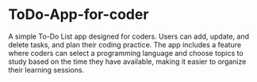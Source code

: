 # ToDo-App-for-coder
A simple To-Do List app designed for coders. Users can add, update, and delete tasks, and plan their coding practice. The app includes a feature where coders can select a programming language and choose topics to study based on the time they have available, making it easier to organize their learning sessions.
